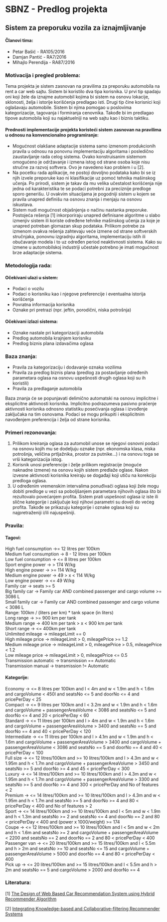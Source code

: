 # SBNZ - Predlog projekta

## Sistem za preporuku vozila za iznajmljivanje

#### Članovi tima:

- Petar Bašić - RA105/2016
- Damjan Pantić - RA7/2016
- Mihajlo Perendija - RA87/2016

### Motivacija i pregled problema:

Tema projekta je sistem zasnovan na pravilima za preporuku automobila na rent a car web sajtu. Sistem
bi koristilo dva tipa korisnika. U prvi tip spadaju oni koji žele da iznajme automobil kojima bi sistem
na osnovu lokacije, sklonosti, želja i istorije korišćenja predlagao isti. Drugi tip čine korisnici koji
oglašavaju automobile. Sistem bi njima pomogao u poslovima kategorizacije, tagovanja i formiranja
cenovnika. Takođe bi im predlagao tipove automobila koji su najaktuelniji na web sajtu kao i biznis
taktiku.

#### Prednosti implementacije projekta koristeći sistem zasnovan na pravilima u odnosu na konvencionalno programiranje:

- Mogućnost olakšane adaptacije sistema samo izmenom produkcionih pravila u odnosu na ponovnu
implementaciju algoritama i posledično zaustavljanje rada celog sistema. Ovako konstruisanim
sistemom omogućeno je održavanje i izmena istog od strane osoba koje nisu stručne za razvoj softvera.
Ovo je navedeno kao problem i u [2].
- Na pocetku rada aplikacije, ne postoji dovoljno podataka kako bi se iz njih izvele preporuke kao ni
klasifikacije uz pomoć tehnika mašinskog učenja. Po prirodi, sistem je takav da mu velika učestalost
korišćenja nije jedna od karakteristika te se podaci potrebni za preciznije predloge sporo generišu. U
ovakvim situacijama je pogodniji sistem u kojem se pravila unapred definišu na osnovu znanja i
menjaju na osnovu iskustava.
- Sistem nudi mogućnost objašnjenja o načinu nastanka preporuke.
Postojeća rešenja [1] inkorporiraju unapred definisane algoritme u slabo izmenjiv sistem ili koriste
određene tehnike mašinskog učenja za koje je unapred potreban glomazan skup podataka. Prilikom
potrebe za izmenom ovakva rešenja zahtevaju veće izmene od strane softverskih stručnjaka, ponovnu
izgradnju algoritama, implementaciju istih ili obučavanje modela i to uz određen period neaktivnosti
sistema. Kako su izmene u automobilskoj industriji učestale potrebno je imati mogućnost brze
adaptacije sistema.

### Metodologija rada:
#### Očekivani ulazi u sistem:

- Podaci o vozilu
- Podaci o korisniku kao i njegove preferencije i eventualna istorija korišćenja
- Povratna informacija korisnika
- Oznake pri pretrazi (npr. jeftin, porodični, niska potrošnja)

#### Očekivani izlazi sistema:

- Oznake nastale pri kategorizaciji automobila
- Predlog automobila krajnjem korisniku
- Predlog biznis plana izdavačima oglasa

### Baza znanja:

- Pravila za kategorizaciju i dodavanje oznaka vozilima
- Pravila za predlog biznis plana (predlog za postavljanje određenih parametara oglasa na osnovu
uspešnosti drugih oglasa koji su ih koristili)
- Pravila za predlaganje automobila

Baza znanja će se popunjavati delimično automatski na osnovu implicitne i eksplicitne aktivnosti
korisnika. Implicitno podrazumeva pasivno praćenje aktivnosti korisnika odnosno statistiku
posećivanja oglasa i izvođenje zaključaka na tim osnovama. Podaci se mogu prikupiti i eksplicitnim
navođenjem preferencija i želja od strane korisnika.

### Primeri rezonovanja:

1. Prilikom kreiranja oglasa za automobil unose se njegovi osnovni podaci na osnovu kojih mu se
dodeljuju oznake (npr. ekonomska klasa, niska potrošnja, veličina prtljažnika, prostor za
putnike...) i na osnovu toga se vrši kategorizacija istog.
2. Korisnik unosi preferencije i želje prilikom registracije (moguće naknadne izmene) na osnovu
kojih sistem predlaže oglase. Nakon izvesne aktivnosti korisnika kreiraju se događaji koji utiču
na korekciju predloga oglasa.
3. U određenim vremenskim intervalima ponuđivači oglasa koji žele mogu dobiti predloge u vezi
sa poboljšanjem parametara njihovih oglasa što bi rezultovalo povećanjem profita. Sistem prati
uspešnost oglasa iz iste ili slične kategorije i zaključuje koji njihovi parametri su doveli do
većeg profita.
Takođe se prikazuju kategorije i oznake oglasa koji su najpretraženiji i/ili najuspešniji.

### Pravila:
#### Tagovi:
High fuel consumption ->= 12 litres per 100km <br />
Medium fuel consumption -> 8 - 12 litres per 100km <br />
Low fuel consumption -> <= 8 litres per 100km <br />
Sport engine power -> > 174 W/kg <br />
High engine power -> >= 114 W/kg <br />
Medium engine power -> 49 > x < 114 W/kg <br />
Low engine power -> <= 49 W/kg <br />
Family car -> seats >= 5 <br />
Big family car -> Family car AND combined passenger and cargo volume >= 3086 L  <br />
Small family car -> Family car AND combined passenger and cargo volume < 3086 L  <br />
Range: 100km / (liters per km) * tank space (in liters) <br />
Long range -> >= 900 km per tank <br />
Medium range -> 400 km per tank > x < 900 km per tank <br />
Short range -> <= 400km per tank <br />
Unlimited mileage -> mileageLimit ==  0 <br />
High mileage price -> mileageLimit > 0, mileagePrice >= 1.2 <br />
Medium mileage price -> mileageLimit > 0, mileagePrice > 0.5, mileagePrice < 1.2 <br />
Low mileage price -> mileageLimit > 0, mileagePrice <= 0.5 <br />
Transmission automatic -> transmission == Automatic <br />
Transmission manual -> transmission != Automatic <br />


#### Kategorije:
Economy -> <= 8 litres per 100km and l < 4m and w < 1.9m and h < 1.6m and cargoVolume < 450l and seatsNo <= 5 and doorNo <= 4 and pricePerDay < 25  <br />
Compact -> <= 9 litres per 100km and l < 3.2m and w < 1.9m and h < 1.6m and cargoVolume + passengerAreaVolume < 3086 and seatsNo <= 5 and doorNo <= 4 and 20 < pricePerDay < 60  <br />
Standard -> <= 11 litres per 100km and l > 4m and w < 1.9m and h < 1.6m and cargoVolume + passengerAreaVolume > 3400 and seatsNo == 5 and doorNo == 4 and 40 < pricePerDay < 120  <br />
Intermediate -> <= 11 litres per 100km and l > 4.1m and w < 1.9m and h < 1.6m and cargoVolume + passengerAreaVolume > 3400 and cargoVolume + passengerAreaVolume < 3086 and seatsNo == 5 and doorNo == 4 and 40 < pricePerDay < 100  <br />
Full size -> <= 12 litres/100km and >= 10 litres/100km and l > 4.3m and w < 1.95m and h < 1.7m and cargoVolume + passengerAreaVolume > 3450 and seatsNo >= 5 and doorNo >= 4 and 45 < pricePerDay < 300  <br />
Luxury -> <= 14 litres/100km and >= 10 litres/100km and l > 4.3m and w < 1.95m and h < 1.7m and cargoVolume + passengerAreaVolume > 3300 and seatsNo >= 5 and doorNo >= 4 and 300 < pricePerDay and No of features < 2 <br />
Premium -> <= 14 litres/100km and >= 10 litres/100km and l > 4.3m and w < 1.95m and h < 1.7m and seatsNo >= 5 and doorNo >= 4 and 80 < pricePerDay < 400 and No of features > 2 <br />
Sport -> <= 14 litres/100km and >= 10 litres/100km and l < 5m and w < 1.9m and h < 1.3m and seatsNo >= 2 and seatsNo <= 4 and doorNo == 2 and 80 < pricePerDay < 400 and (power x 1000/weight) >= 174 <br />
Coupe -> <= 12 litres/100km and >= 10 litres/100km and l < 5m and w < 2m and h < 1.6m and seatsNo >= 2 and cargoVolume + passengerAreaVolume < 2200 and seatsNo == 2 and doorNo == 2 and 80 < pricePerDay < 400 <br />
Passenger van -> <= 20 litres/100km and >= 15 litres/100km and l < 5.5m  and h > 2m and seatsNo >= 10 and seatsNo <= 15 and cargoVolume + passengerAreaVolume > 5000 and doorNo == 4 and 80 < pricePerDay < 400 <br />
Pick up -> <= 20 litres/100km and >= 15 litres/100km and l < 5.5m  and h > 2m and seatsNo == 5 and cargoVolume > 2000 and doorNo == 4 <br />
### Literatura:

[1] [The Design of Web Based Car Recommendation System using Hybrid Recommender Algorithm](https://www.researchgate.net/publication/332683028_The_Design_of_Web_Based_Car_Recommendation_System_using_Hybrid_Recommender_Algorithm)

[2] [Integrating Knowledge-based and Collaborative-filtering Recommender Systems](https://www.researchgate.net/publication/2418883_Integrating_Knowledge-based_and_Collaborative-filtering_Recommender_Systems)
